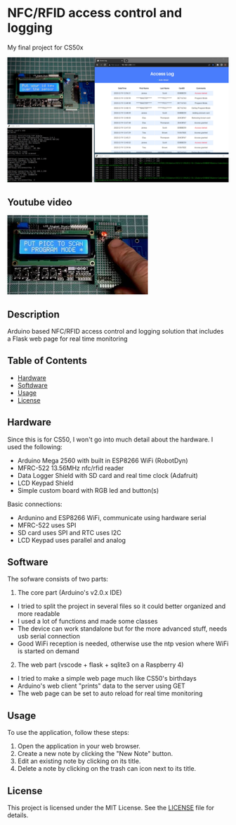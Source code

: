 # NFC/RFID access control and logging
My final project for CS50x

![screenshot](media/screenshot.png)

## Youtube video

[![Watch the video](media/thumb.jpg)](https://youtu.be/j5Nwe5qK4YY)

## Description

Arduino based NFC/RFID access control and logging solution
that includes a Flask web page for real time monitoring

## Table of Contents

- [Hardware](#hardware)
- [Softdware](#software)
- [Usage](#usage)
- [License](#license)

## Hardware
Since this is for CS50, I won't go into much detail about the hardware.
I used the following:

- Arduino Mega 2560 with built in ESP8266 WiFi (RobotDyn)
- MFRC-522 13.56MHz nfc/rfid reader
- Data Logger Shield with SD card and real time clock (Adafruit)
- LCD Keypad Shield
- Simple custom board with RGB led and button(s)

Basic connections:
- Ardunino and ESP8266 WiFi, communicate using hardware serial
- MFRC-522 uses SPI
- SD card uses SPI and RTC uses I2C
- LCD Keypad uses parallel and analog

## Software

The sofware consists of two parts:
1. The core part (Arduino's v2.0.x IDE) 
- I tried to split the project in several files so it could better organized and more readable
- I used a lot of functions and made some classes
- The device can work standalone but for the more advanced stuff, needs usb serial connection
- Good WiFi reception is needed, otherwise use the ntp vesion where WiFi is started on demand

2. The web part (vscode + flask + sqlite3 on a Raspberry 4)
- I tried to make a simple web page much like CS50's birthdays
- Arduino's web client "prints" data to the server using GET
- The web page can be set to auto reload for real time monitoring

## Usage

To use the application, follow these steps:

1. Open the application in your web browser.
2. Create a new note by clicking the "New Note" button.
3. Edit an existing note by clicking on its title.
4. Delete a note by clicking on the trash can icon next to its title.

## License

This project is licensed under the MIT License. See the [LICENSE](LICENSE) file for details.
